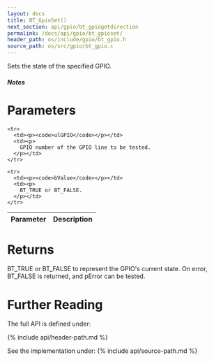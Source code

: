 ```yaml
---
layout: docs
title: BT_GpioSet()
next_section: api/gpio/bt_gpiogetdirection
permalink: /docs/api/gpio/bt_gpioset/
header_path: os/include/gpio/bt_gpio.h
source_path: os/src/gpio/bt_gpio.c
---
```


Sets the state of the specified GPIO.

<div class="note info">
  <h5>Notes</h5>
  <p>

  </p>
</div>

# Parameters

<div class="mobile-side-scroller">
<table>
  <thead>
    <tr>
      <th>Parameter</th>
      <th>Description</th>
    </tr>
  </thead>
  <tbody>

	<tr>
      <td><p><code>ulGPIO</code></p></td>
      <td><p>
		GPIO number of the GPIO line to be tested.
      </p></td>
    </tr>

	<tr>
      <td><p><code>bValue</code></p></td>
      <td><p>
		BT_TRUE or BT_FALSE.
      </p></td>
    </tr>

  </tbody>
</table>
</div>

# Returns

BT_TRUE or BT_FALSE to represent the GPIO's current state.
On error, BT_FALSE is returned, and pError can be tested.


# Further Reading

The full API is defined under:

{% include api/header-path.md %}

See the implementation under:
{% include api/source-path.md %}
